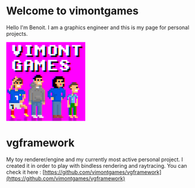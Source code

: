﻿<!--https://github.com/adam-p/markdown-here/wiki/Markdown-Cheatsheet-->

# Welcome to vimontgames

Hello I'm Benoit. I am a graphics engineer and this is my page for personal projects.

![Book logo](docs/assets/images/vimontgames.gif)

# vgframework
My toy renderer/engine and my currently most active personal project. I created it in order to play with bindless rendering and raytracing.
You can check it here : [https://github.com/vimontgames/vgframework](https://github.com/vimontgames/vgframework)
